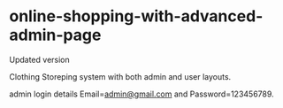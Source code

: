 # online-shopping-with-advanced-admin-page
Updated version


Clothing Storeping system with both admin and user layouts.

admin login details  Email=admin@gmail.com and Password=123456789.
